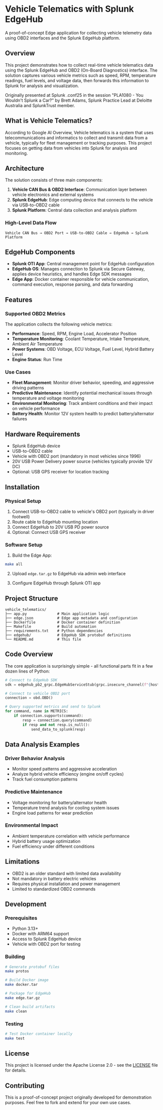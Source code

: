 # Vehicle Telematics with Splunk EdgeHub

A proof-of-concept Edge application for collecting vehicle telemetry data using OBD2 interfaces and the Splunk EdgeHub platform.

## Overview

This project demonstrates how to collect real-time vehicle telematics data using the Splunk EdgeHub and OBD2 (On-Board Diagnostics) interface. The solution captures various vehicle metrics such as speed, RPM, temperature readings, fuel levels, and voltage data, then forwards this information to Splunk for analysis and visualization.

Originally presented at Splunk .conf25 in the session "PLA1080 - You Wouldn't Splunk a Car?" by Brett Adams, Splunk Practice Lead at Deloitte Australia and SplunkTrust member.

## What is Vehicle Telematics?

According to Google AI Overview, Vehicle telematics is a system that uses telecommunications and informatics to collect and transmit data from a vehicle, typically for fleet management or tracking purposes. This project focuses on getting data from vehicles into Splunk for analysis and monitoring.

## Architecture

The solution consists of three main components:

1. **Vehicle CAN Bus & OBD2 Interface**: Communication layer between vehicle electronics and external systems
2. **Splunk EdgeHub**: Edge computing device that connects to the vehicle via USB-to-OBD2 cable
3. **Splunk Platform**: Central data collection and analysis platform

### High-Level Data Flow

```
Vehicle CAN Bus → OBD2 Port → USB-to-OBD2 Cable → EdgeHub → Splunk Platform
```

## EdgeHub Components

- **Splunk OTI App**: Central management point for EdgeHub configuration
- **EdgeHub OS**: Manages connection to Splunk via Secure Gateway, applies device heuristics, and handles Edge SDK messages
- **Edge App**: Docker container responsible for vehicle communication, command execution, response parsing, and data forwarding

## Features

### Supported OBD2 Metrics

The application collects the following vehicle metrics:

- **Performance**: Speed, RPM, Engine Load, Accelerator Position
- **Temperature Monitoring**: Coolant Temperature, Intake Temperature, Ambient Air Temperature
- **Power Systems**: OBD Voltage, ECU Voltage, Fuel Level, Hybrid Battery Level
- **Engine Status**: Run Time

### Use Cases

- **Fleet Management**: Monitor driver behavior, speeding, and aggressive driving patterns
- **Predictive Maintenance**: Identify potential mechanical issues through temperature and voltage monitoring
- **Environmental Monitoring**: Track ambient conditions and their impact on vehicle performance
- **Battery Health**: Monitor 12V system health to predict battery/alternator failures

## Hardware Requirements

- Splunk EdgeHub device
- USB-to-OBD2 cable
- Vehicle with OBD2 port (mandatory in most vehicles since 1996)
- 20V USB Power Delivery power source (vehicles typically provide 12V DC)
- Optional: USB GPS receiver for location tracking

## Installation

### Physical Setup

1. Connect USB-to-OBD2 cable to vehicle's OBD2 port (typically in driver footwell)
2. Route cable to EdgeHub mounting location
3. Connect EdgeHub to 20V USB PD power source
4. Optional: Connect USB GPS receiver

### Software Setup

1. Build the Edge App:
```bash
make all
```

2. Upload `edge.tar.gz` to EdgeHub via admin web interface

3. Configure EdgeHub through Splunk OTI app

## Project Structure

```
vehicle_telematics/
├── app.py              # Main application logic
├── edge.json           # Edge app metadata and configuration
├── Dockerfile          # Docker container definition
├── Makefile            # Build automation
├── requirements.txt    # Python dependencies
├── edgehub/            # EdgeHub SDK protobuf definitions
└── README.md           # This file
```

## Code Overview

The core application is surprisingly simple - all functional parts fit in a few dozen lines of Python:

```python
# Connect to EdgeHub SDK
sdk = edgehub_pb2_grpc.EdgeHubServiceStub(grpc.insecure_channel(f"{host_ip}:{host_port}"))

# Connect to vehicle OBD2 port
connection = obd.OBD()

# Query supported metrics and send to Splunk
for command, name in METRICS:
    if connection.supports(command):
        resp = connection.query(command)
        if resp and not resp.is_null():
            send_data_to_splunk(resp)
```

## Data Analysis Examples

### Driver Behavior Analysis
- Monitor speed patterns and aggressive acceleration
- Analyze hybrid vehicle efficiency (engine on/off cycles)
- Track fuel consumption patterns

### Predictive Maintenance
- Voltage monitoring for battery/alternator health
- Temperature trend analysis for cooling system issues
- Engine load patterns for wear prediction

### Environmental Impact
- Ambient temperature correlation with vehicle performance
- Hybrid battery usage optimization
- Fuel efficiency under different conditions

## Limitations

- OBD2 is an older standard with limited data availability
- Not mandatory in battery electric vehicles
- Requires physical installation and power management
- Limited to standardized OBD2 commands

## Development

### Prerequisites

- Python 3.13+
- Docker with ARM64 support
- Access to Splunk EdgeHub device
- Vehicle with OBD2 port for testing

### Building

```bash
# Generate protobuf files
make protos

# Build Docker image
make docker.tar

# Package for EdgeHub
make edge.tar.gz

# Clean build artifacts
make clean
```

### Testing

```bash
# Test Docker container locally
make test
```

## License

This project is licensed under the Apache License 2.0 - see the [LICENSE](LICENSE) file for details.

## Contributing

This is a proof-of-concept project originally developed for demonstration purposes. Feel free to fork and extend for your own use cases.
